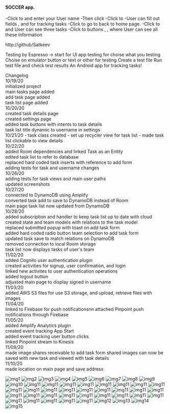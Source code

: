 
#### SOCCER app.

-Click to <Settings> and enter your User name 
-Then click <Update Username>
-Click to <Add task> 
-User can fill out fields <My Task>, <do something> and <Status Task> for tracking tasks
-Click to <Add Task> go to back to <Soccer> home page.
-Click to <All tasks> and User can see three tasks
-Click to buttons <Soccer stadiums>, <Soccer tickets>, <Soccer schedule> where User can see all these information

http://github/Satkeev

Testing by Espresso
<Run> -> <Record Espresso Test> start for UI app testing
<Add Assertion> for choise what you testing
Choise on emulator button or text or other for testing
<Save Assertion> 
Create a test file
Run test file and check test results
An Android app for tracking tasks!

Changelog  
10/19/20  
initialized project  
main tasks page added  
add task page added  
task list page added  
10/20/20  
created task details page  
created settings page  
added task buttons with intents to task details  
task list title dynamic to username in settings  
10/21/20 - task class created - set up recycler view for task list - made task list   clickable to view details  
10/22/20  
added Room dependencies and linked Task as an Entity  
edited task list to refer to database  
replaced hard coded task inserts with reference to add form  
adding tests for task and username changes  
10/26/20  
adding tests for task views and main user paths    
updated screenshots  
10/27/20  
connected to DynamoDB using Amplify  
converted task add to save to DynamoDB instead of Room  
main page task list now updated from DynamoDB  
10/28/20    
added subscription and handler to keep task list up to date with cloud  
created state and team models with relations to the task model  
replaced submitted popup with toast on add task form  
added hard coded radio button team selection to add task form  
updated task save to match relations on DynamoDB  
removed connection to local Room storage  
task list now displays tasks of user's team  
11/02/20  
added Cognito user authentication plugin  
created activities for signup, user confirmation, and login  
linked new activites to user authentication operations  
added logout button  
adjusted main page to display signed in username  
11/03/20  
added AWS S3 files for use S3 storage, and upload, retrieve files with  
images  
11/04/20  
linked to Firebase for push notificationsnn
attached Pinpoint push notifications through Firebase  
11/05/20  
added Amplify Analytics plugin  
created event tracking App Start  
added event tracking user button clicks  
linked Pinpoint stream to Kinesis  
11/09/20  
made image shares receivable to add task form
shared images can now be saved with new task and viewed with task details  
11/10/20   
made location on main page and save address  

![img1](assets/Screenshot%202020-10-19%20205009.png)
![img2](assets/Screenshot%202020-10-19%20225023.png)
![img3](assets/Screenshot%202020-10-20%20224855.png)
![img4](assets/Screenshot%202020-10-20%20224932.png)
![img5](assets/Screenshot%202020-10-20%20225005.png)
![img6](assets/Screenshot%202020-10-21%20213401.png)
![img7](assets/Screenshot%202020-10-22%20211509.png)
![img8](assets/Screenshot%202020-10-22%20211509.png)
![img9](assets/Screenshot%202020-10-22%20211551.png)
![img10](assets/Screenshot%202020-10-22%20211551.png)
![img11](assets/Screenshot%202020-10-22%20211551.png)
![img11](assets/Screenshot%202020-10-22%20211727.png)
![img11](assets/Screenshot%202020-10-22%20211906.png)
![img11](assets/Screenshot%202020-10-26%20191758.png)
![img11](assets/Screenshot%202020-10-26%20191913.png)
![img11](assets/Screenshot%202020-10-26%20195020.png)
![img11](assets/Screenshot%202020-10-28%20001429.png)
![img11](assets/Screenshot%202020-10-28%20001531.png)
![img11](assets/Screenshot%202020-10-28%20235334.png)
![img11](assets/Screenshot%202020-10-28%20235404.png)
![img11](assets/Screenshot%202020-10-28%20235457.png)
![img11](assets/Screenshot%202020-10-28%20235552.png)
![img11](assets/Screenshot%202020-10-28%20235718.png)
![img11](assets/Screenshot%202020-10-29%20205258.png)
![img11](assets/Screenshot%202020-10-29%20205336.png)
![img11](assets/Screenshot%202020-10-29%20205415.png)
![img11](assets/Screenshot%202020-11-03%20000947.png)
![img11](assets/Screenshot%202020-11-03%20001013.png)
![img11](assets/Screenshot%202020-11-03%20001118.png)
![img11](assets/Screenshot%202020-11-03%20001225.png)
![img11](assets/Screenshot%202020-11-03%20001410.png)
![img11](assets/Screenshot%202020-11-04%20000340.png)
![img11](assets/Screenshot%202020-11-04%20223156.png)
![img11](assets/Screenshot%202020-11-04%20223226.png)
![img11](assets/Screenshot%202020-11-05%20195156.png)
![img11](assets/Screenshot%202020-11-05%20195650.png)
![img11](assets/Screenshot%202020-11-09%20233324.png)
![img11](assets/Screenshot%202020-11-09%20233501.png)
![img11](assets/Screenshot%202020-11-09%20233606.png)
![img11](assets/Screenshot%202020-11-09%20233853.png)
![img11](assets/Screenshot%202020-11-09%20234008.png)
![img12](assets/Screenshot%202020-11-10%20232129.png)
![img13](assets/Screenshot%202020-11-10%20232223.png)
![img14](assets/Screenshot%202020-11-10%20232247.png)
![img15](assets/Screenshot%202020-11-10%20232342.png)





